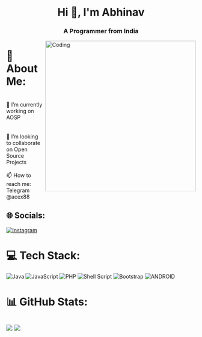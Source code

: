 <h1 align="center">Hi 👋, I'm Abhinav </h1>
<h3 align="center">A Programmer from India</h3>

<img align="right" alt="Coding" width="400" src="https://user-images.githubusercontent.com/55389276/140866485-8fb1c876-9a8f-4d6a-98dc-08c4981eaf70.gif">

# 💫 About Me:

<br>🔭 I’m currently working on AOSP<br><br><br>👯 I’m looking to collaborate on Open Source Projects<br><br>📫 How to reach me: Telegram @acex88

## 🌐 Socials:

 [![Instagram](https://img.shields.io/badge/Instagram-%23E4405F.svg?logo=Instagram&logoColor=white)](https://instagram.com/acexxcv69) 

# 💻 Tech Stack:

![Java](https://img.shields.io/badge/java-%23ED8B00.svg?style=for-the-badge&logo=java&logoColor=white)
![JavaScript](https://img.shields.io/badge/javascript-%23323330.svg?style=flat&logo=javascript&logoColor=%23F7DF1E)
![PHP](https://img.shields.io/badge/php-%23777BB4.svg?style=flat&logo=php&logoColor=white)
![Shell Script](https://img.shields.io/badge/shell_script-%23121011.svg?style=flat&logo=gnu-bash&logoColor=white)
![Bootstrap](https://img.shields.io/badge/bootstrap-%23563D7C.svg?style=flat&logo=bootstrap&logoColor=white)
![ANDROID](https://img.shields.io/badge/android-%2320232a.svg?style=flat&logo=android&logoColor=%a4c639)

# 📊 GitHub Stats:
![](https://github-readme-stats.vercel.app/api/top-langs/?username=acex69&theme=dark&hide_border=false&include_all_commits=false&count_private=false&layout=compact)
[![](https://visitcount.itsvg.in/api?id=raizel69&label=Profile%20Views&color=4&icon=9&pretty=false)](https://visitcount.itsvg.in) 
---


<!-- Proudly created with GPRM ( https://gprm.itsvg.in ) -->

   

 
